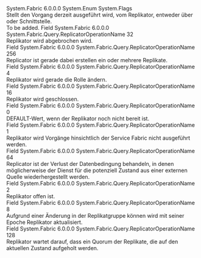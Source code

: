 <Type Name="ReplicatorOperationName" FullName="System.Fabric.Query.ReplicatorOperationName">
  <TypeSignature Language="C#" Value="public enum ReplicatorOperationName" />
  <TypeSignature Language="ILAsm" Value=".class public auto ansi sealed ReplicatorOperationName extends System.Enum" />
  <TypeSignature Language="DocId" Value="T:System.Fabric.Query.ReplicatorOperationName" />
  <TypeSignature Language="VB.NET" Value="Public Enum ReplicatorOperationName" />
  <TypeSignature Language="F#" Value="type ReplicatorOperationName = " />
  <AssemblyInfo>
    <AssemblyName>System.Fabric</AssemblyName>
    <AssemblyVersion>6.0.0.0</AssemblyVersion>
  </AssemblyInfo>
  <Base>
    <BaseTypeName>System.Enum</BaseTypeName>
  </Base>
  <Attributes>
    <Attribute>
      <AttributeName>System.Flags</AttributeName>
    </Attribute>
  </Attributes>
  <Docs>
    <summary>
      <para>Stellt den Vorgang derzeit ausgeführt wird, vom Replikator, entweder über <see cref="T:System.Fabric.IReplicator" /> oder <see cref="T:System.Fabric.IPrimaryReplicator" /> Schnittstelle.</para>
    </summary>
    <remarks>To be added.</remarks>
  </Docs>
  <Members>
    <Member MemberName="Abort">
      <MemberSignature Language="C#" Value="Abort" />
      <MemberSignature Language="ILAsm" Value=".field public static literal valuetype System.Fabric.Query.ReplicatorOperationName Abort = int32(32)" />
      <MemberSignature Language="DocId" Value="F:System.Fabric.Query.ReplicatorOperationName.Abort" />
      <MemberSignature Language="VB.NET" Value="Abort" />
      <MemberSignature Language="F#" Value="Abort = 32" Usage="System.Fabric.Query.ReplicatorOperationName.Abort" />
      <MemberType>Field</MemberType>
      <AssemblyInfo>
        <AssemblyName>System.Fabric</AssemblyName>
        <AssemblyVersion>6.0.0.0</AssemblyVersion>
      </AssemblyInfo>
      <ReturnValue>
        <ReturnType>System.Fabric.Query.ReplicatorOperationName</ReturnType>
      </ReturnValue>
      <MemberValue>32</MemberValue>
      <Docs>
        <summary>
          <para>Replikator wird abgebrochen wird.</para>
        </summary>
      </Docs>
    </Member>
    <Member MemberName="Build">
      <MemberSignature Language="C#" Value="Build" />
      <MemberSignature Language="ILAsm" Value=".field public static literal valuetype System.Fabric.Query.ReplicatorOperationName Build = int32(256)" />
      <MemberSignature Language="DocId" Value="F:System.Fabric.Query.ReplicatorOperationName.Build" />
      <MemberSignature Language="VB.NET" Value="Build" />
      <MemberSignature Language="F#" Value="Build = 256" Usage="System.Fabric.Query.ReplicatorOperationName.Build" />
      <MemberType>Field</MemberType>
      <AssemblyInfo>
        <AssemblyName>System.Fabric</AssemblyName>
        <AssemblyVersion>6.0.0.0</AssemblyVersion>
      </AssemblyInfo>
      <ReturnValue>
        <ReturnType>System.Fabric.Query.ReplicatorOperationName</ReturnType>
      </ReturnValue>
      <MemberValue>256</MemberValue>
      <Docs>
        <summary>
          <para>Replicator ist gerade dabei erstellen ein oder mehrere Replikate.</para>
        </summary>
      </Docs>
    </Member>
    <Member MemberName="ChangeRole">
      <MemberSignature Language="C#" Value="ChangeRole" />
      <MemberSignature Language="ILAsm" Value=".field public static literal valuetype System.Fabric.Query.ReplicatorOperationName ChangeRole = int32(4)" />
      <MemberSignature Language="DocId" Value="F:System.Fabric.Query.ReplicatorOperationName.ChangeRole" />
      <MemberSignature Language="VB.NET" Value="ChangeRole" />
      <MemberSignature Language="F#" Value="ChangeRole = 4" Usage="System.Fabric.Query.ReplicatorOperationName.ChangeRole" />
      <MemberType>Field</MemberType>
      <AssemblyInfo>
        <AssemblyName>System.Fabric</AssemblyName>
        <AssemblyVersion>6.0.0.0</AssemblyVersion>
      </AssemblyInfo>
      <ReturnValue>
        <ReturnType>System.Fabric.Query.ReplicatorOperationName</ReturnType>
      </ReturnValue>
      <MemberValue>4</MemberValue>
      <Docs>
        <summary>
          <para>Replikator wird gerade die Rolle ändern.</para>
        </summary>
      </Docs>
    </Member>
    <Member MemberName="Close">
      <MemberSignature Language="C#" Value="Close" />
      <MemberSignature Language="ILAsm" Value=".field public static literal valuetype System.Fabric.Query.ReplicatorOperationName Close = int32(16)" />
      <MemberSignature Language="DocId" Value="F:System.Fabric.Query.ReplicatorOperationName.Close" />
      <MemberSignature Language="VB.NET" Value="Close" />
      <MemberSignature Language="F#" Value="Close = 16" Usage="System.Fabric.Query.ReplicatorOperationName.Close" />
      <MemberType>Field</MemberType>
      <AssemblyInfo>
        <AssemblyName>System.Fabric</AssemblyName>
        <AssemblyVersion>6.0.0.0</AssemblyVersion>
      </AssemblyInfo>
      <ReturnValue>
        <ReturnType>System.Fabric.Query.ReplicatorOperationName</ReturnType>
      </ReturnValue>
      <MemberValue>16</MemberValue>
      <Docs>
        <summary>
          <para>Replikator wird geschlossen.</para>
        </summary>
      </Docs>
    </Member>
    <Member MemberName="Invalid">
      <MemberSignature Language="C#" Value="Invalid" />
      <MemberSignature Language="ILAsm" Value=".field public static literal valuetype System.Fabric.Query.ReplicatorOperationName Invalid = int32(0)" />
      <MemberSignature Language="DocId" Value="F:System.Fabric.Query.ReplicatorOperationName.Invalid" />
      <MemberSignature Language="VB.NET" Value="Invalid" />
      <MemberSignature Language="F#" Value="Invalid = 0" Usage="System.Fabric.Query.ReplicatorOperationName.Invalid" />
      <MemberType>Field</MemberType>
      <AssemblyInfo>
        <AssemblyName>System.Fabric</AssemblyName>
        <AssemblyVersion>6.0.0.0</AssemblyVersion>
      </AssemblyInfo>
      <ReturnValue>
        <ReturnType>System.Fabric.Query.ReplicatorOperationName</ReturnType>
      </ReturnValue>
      <MemberValue>0</MemberValue>
      <Docs>
        <summary>
          <para>DEFAULT-Wert, wenn der Replikator noch nicht bereit ist.</para>
        </summary>
      </Docs>
    </Member>
    <Member MemberName="None">
      <MemberSignature Language="C#" Value="None" />
      <MemberSignature Language="ILAsm" Value=".field public static literal valuetype System.Fabric.Query.ReplicatorOperationName None = int32(1)" />
      <MemberSignature Language="DocId" Value="F:System.Fabric.Query.ReplicatorOperationName.None" />
      <MemberSignature Language="VB.NET" Value="None" />
      <MemberSignature Language="F#" Value="None = 1" Usage="System.Fabric.Query.ReplicatorOperationName.None" />
      <MemberType>Field</MemberType>
      <AssemblyInfo>
        <AssemblyName>System.Fabric</AssemblyName>
        <AssemblyVersion>6.0.0.0</AssemblyVersion>
      </AssemblyInfo>
      <ReturnValue>
        <ReturnType>System.Fabric.Query.ReplicatorOperationName</ReturnType>
      </ReturnValue>
      <MemberValue>1</MemberValue>
      <Docs>
        <summary>
          <para>Replikator wird Vorgänge hinsichtlich der Service Fabric nicht ausgeführt werden.</para>
        </summary>
      </Docs>
    </Member>
    <Member MemberName="OnDataLoss">
      <MemberSignature Language="C#" Value="OnDataLoss" />
      <MemberSignature Language="ILAsm" Value=".field public static literal valuetype System.Fabric.Query.ReplicatorOperationName OnDataLoss = int32(64)" />
      <MemberSignature Language="DocId" Value="F:System.Fabric.Query.ReplicatorOperationName.OnDataLoss" />
      <MemberSignature Language="VB.NET" Value="OnDataLoss" />
      <MemberSignature Language="F#" Value="OnDataLoss = 64" Usage="System.Fabric.Query.ReplicatorOperationName.OnDataLoss" />
      <MemberType>Field</MemberType>
      <AssemblyInfo>
        <AssemblyName>System.Fabric</AssemblyName>
        <AssemblyVersion>6.0.0.0</AssemblyVersion>
      </AssemblyInfo>
      <ReturnValue>
        <ReturnType>System.Fabric.Query.ReplicatorOperationName</ReturnType>
      </ReturnValue>
      <MemberValue>64</MemberValue>
      <Docs>
        <summary>
          <para>Replicator ist der Verlust der Datenbedingung behandeln, in denen möglicherweise der Dienst für die potenziell Zustand aus einer externen Quelle wiederhergestellt werden.</para>
        </summary>
      </Docs>
    </Member>
    <Member MemberName="Open">
      <MemberSignature Language="C#" Value="Open" />
      <MemberSignature Language="ILAsm" Value=".field public static literal valuetype System.Fabric.Query.ReplicatorOperationName Open = int32(2)" />
      <MemberSignature Language="DocId" Value="F:System.Fabric.Query.ReplicatorOperationName.Open" />
      <MemberSignature Language="VB.NET" Value="Open" />
      <MemberSignature Language="F#" Value="Open = 2" Usage="System.Fabric.Query.ReplicatorOperationName.Open" />
      <MemberType>Field</MemberType>
      <AssemblyInfo>
        <AssemblyName>System.Fabric</AssemblyName>
        <AssemblyVersion>6.0.0.0</AssemblyVersion>
      </AssemblyInfo>
      <ReturnValue>
        <ReturnType>System.Fabric.Query.ReplicatorOperationName</ReturnType>
      </ReturnValue>
      <MemberValue>2</MemberValue>
      <Docs>
        <summary>
          <para>Replikator offen ist.</para>
        </summary>
      </Docs>
    </Member>
    <Member MemberName="UpdateEpoch">
      <MemberSignature Language="C#" Value="UpdateEpoch" />
      <MemberSignature Language="ILAsm" Value=".field public static literal valuetype System.Fabric.Query.ReplicatorOperationName UpdateEpoch = int32(8)" />
      <MemberSignature Language="DocId" Value="F:System.Fabric.Query.ReplicatorOperationName.UpdateEpoch" />
      <MemberSignature Language="VB.NET" Value="UpdateEpoch" />
      <MemberSignature Language="F#" Value="UpdateEpoch = 8" Usage="System.Fabric.Query.ReplicatorOperationName.UpdateEpoch" />
      <MemberType>Field</MemberType>
      <AssemblyInfo>
        <AssemblyName>System.Fabric</AssemblyName>
        <AssemblyVersion>6.0.0.0</AssemblyVersion>
      </AssemblyInfo>
      <ReturnValue>
        <ReturnType>System.Fabric.Query.ReplicatorOperationName</ReturnType>
      </ReturnValue>
      <MemberValue>8</MemberValue>
      <Docs>
        <summary>
          <para>Aufgrund einer Änderung in der Replikatgruppe können wird mit seiner Epoche Replikator aktualisiert.</para>
        </summary>
      </Docs>
    </Member>
    <Member MemberName="WaitForCatchup">
      <MemberSignature Language="C#" Value="WaitForCatchup" />
      <MemberSignature Language="ILAsm" Value=".field public static literal valuetype System.Fabric.Query.ReplicatorOperationName WaitForCatchup = int32(128)" />
      <MemberSignature Language="DocId" Value="F:System.Fabric.Query.ReplicatorOperationName.WaitForCatchup" />
      <MemberSignature Language="VB.NET" Value="WaitForCatchup" />
      <MemberSignature Language="F#" Value="WaitForCatchup = 128" Usage="System.Fabric.Query.ReplicatorOperationName.WaitForCatchup" />
      <MemberType>Field</MemberType>
      <AssemblyInfo>
        <AssemblyName>System.Fabric</AssemblyName>
        <AssemblyVersion>6.0.0.0</AssemblyVersion>
      </AssemblyInfo>
      <ReturnValue>
        <ReturnType>System.Fabric.Query.ReplicatorOperationName</ReturnType>
      </ReturnValue>
      <MemberValue>128</MemberValue>
      <Docs>
        <summary>
          <para>Replikator wartet darauf, dass ein Quorum der Replikate, die auf den aktuellen Zustand aufgeholt werden.</para>
        </summary>
      </Docs>
    </Member>
  </Members>
</Type>